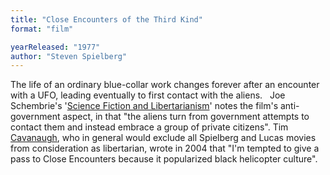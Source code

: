 ```yaml
---
title: "Close Encounters of the Third Kind"
format: "film"

yearReleased: "1977"
author: "Steven Spielberg"
---
```

The life of an ordinary blue-collar work changes forever  after an encounter with a UFO, leading eventually to first contact with the  aliens.
 
Joe Schembrie's '<a href="https://www.lewrockwell.com/2009/05/joe-schembrie/expect-a-libertarian-future/">Science  Fiction and Libertarianism</a>' notes the film's anti-government aspect, in that  "the aliens turn from government attempts to contact them and instead embrace a  group of private citizens". Tim <a href="http://reason.com/blog/2004/03/05/the-libertarian-film-festival#comment"> Cavanaugh</a>, who in general would exclude all Spielberg and Lucas movies from  consideration as libertarian, wrote in 2004 that "I'm tempted to give a pass to Close Encounters because it popularized black helicopter culture".